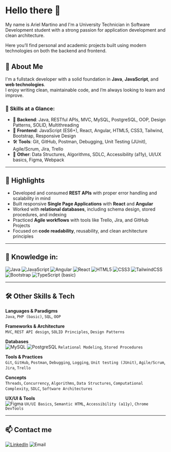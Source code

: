 # Hello there 👋

My name is Ariel Martino and I'm a University Technician in Software Development student with a strong passion for application development and clean architecture.

Here you’ll find personal and academic projects built using modern technologies on both the backend and frontend.

## 💼 About Me

I'm a fullstack developer with a solid foundation in **Java**, **JavaScript**, and **web technologies**.  
I enjoy writing clean, maintainable code, and I’m always looking to learn and improve.

### 🧠 Skills at a Glance:
- 🔁 **Backend**: Java, RESTful APIs, MVC, MySQL, PostgreSQL, OOP, Design Patterns, SOLID, Multithreading  
- 🎨 **Frontend**: JavaScript (ES6+), React, Angular, HTML5, CSS3, Tailwind, Bootstrap, Responsive Design  
- 🛠 **Tools**: Git, GitHub, Postman, Debugging, Unit Testing (JUnit), Agile/Scrum, Jira, Trello  
- 🧩 **Other**: Data Structures, Algorithms, SDLC, Accessibility (a11y), UI/UX basics, Figma, Webpack  

---

## 📌 Highlights
- Developed and consumed **REST APIs** with proper error handling and scalability in mind  
- Built responsive **Single Page Applications** with **React** and **Angular**  
- Worked with **relational databases**, including schema design, stored procedures, and indexing  
- Practiced **Agile workflows** with tools like Trello, Jira, and GitHub Projects  
- Focused on **code readability**, reusability, and clean architecture principles  

---

## 🚀 Knowledge in:
![Java](https://img.shields.io/badge/java-%23ED8B00.svg?style=for-the-badge&logo=openjdk&logoColor=white)
![JavaScript](https://img.shields.io/badge/javascript-%23323330.svg?style=for-the-badge&logo=javascript&logoColor=%23F7DF1E)
![Angular](https://img.shields.io/badge/angular-%23DD0031.svg?style=for-the-badge&logo=angular&logoColor=white)
![React](https://img.shields.io/badge/react-%2320232a.svg?style=for-the-badge&logo=react&logoColor=%2361DAFB)
![HTML5](https://img.shields.io/badge/html5-%23E34F26.svg?style=for-the-badge&logo=html5&logoColor=white)
![CSS3](https://img.shields.io/badge/css3-%231572B6.svg?style=for-the-badge&logo=css3&logoColor=white)
![TailwindCSS](https://img.shields.io/badge/tailwindcss-%2338B2AC.svg?style=for-the-badge&logo=tailwind-css&logoColor=white)
![Bootstrap](https://img.shields.io/badge/bootstrap-%23563D7C.svg?style=for-the-badge&logo=bootstrap&logoColor=white)
![TypeScript (basic)](https://img.shields.io/badge/typescript-%23007ACC.svg?style=for-the-badge&logo=typescript&logoColor=white)

---

## 🛠️ Other Skills & Tech

**Languages & Paradigms**  
`Java`, `PHP (basic)`, `SQL`, `OOP`

**Frameworks & Architecture**  
`MVC`, `REST API design`, `SOLID Principles`, `Design Patterns`

**Databases**  
![MySQL](https://img.shields.io/badge/mysql-%2300f.svg?style=for-the-badge&logo=mysql&logoColor=white)
![PostgreSQL](https://img.shields.io/badge/postgresql-%23316192.svg?style=for-the-badge&logo=postgresql&logoColor=white)
`Relational Modeling`, `Stored Procedures`

**Tools & Practices**  
`Git`, `GitHub`, `Postman`, `Debugging`, `Logging`, `Unit testing (JUnit)`, `Agile/Scrum`, `Jira`, `Trello`

**Concepts**  
`Threads`, `Concurrency`, `Algorithms`, `Data Structures`, `Computational Complexity`, `SDLC`, `Software Architectures`

**UX/UI & Tools**  
![Figma](https://img.shields.io/badge/figma-%23F24E1E.svg?style=for-the-badge&logo=figma&logoColor=white)
`UX/UI Basics`, `Semantic HTML`, `Accessibility (a11y)`, `Chrome DevTools`

---

## 📫 Contact me

[![LinkedIn](https://img.shields.io/badge/LinkedIn-Ariel_Martino-0077B5?style=for-the-badge&logo=linkedin&logoColor=white)]([https://www.linkedin.com/in/arielmartino/](https://www.linkedin.com/in/ariel-emilio-martino-450b50372/))  
![Email](https://img.shields.io/badge/Gmail-arielemiliomartino@gmail.com-D14836?style=for-the-badge&logo=gmail&logoColor=white)
